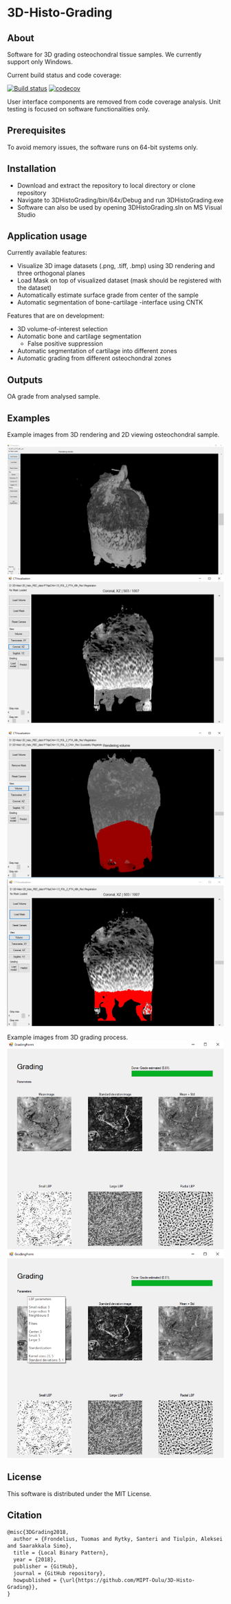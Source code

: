 # 3D-Histo-Grading
## About
Software for 3D grading osteochondral tissue samples. We currently support only Windows.

Current build status and code coverage:

[![Build status](https://ci.appveyor.com/api/projects/status/6lbb2719xekk5rrx?svg=true "Build status")](https://ci.appveyor.com/project/sarytky/3dhistograding)
[![codecov](https://codecov.io/gh/MIPT-Oulu/3D-Histo-Grading/branch/master/graph/badge.svg "Code coverage")](https://codecov.io/gh/MIPT-Oulu/3D-Histo-Grading)


User interface components are removed from code coverage analysis.
Unit testing is focused on software functionalities only.

## Prerequisites
To avoid memory issues, the software runs on 64-bit systems only. 

## Installation
* Download and extract the repository to local directory or clone repository
* Navigate to 3DHistoGrading/bin/64x/Debug and run 3DHistoGrading.exe
* Software can also be used by opening 3DHistoGrading.sln on MS Visual Studio

## Application usage
Currently available features:
* Visualize 3D image datasets (.png, .tiff, .bmp) using 3D rendering and three orthogonal planes
* Load Mask on top of visualized dataset (mask should be registered with the dataset)
* Automatically estimate surface grade from center of the sample
* Automatic segmentation of bone-cartilage -interface using CNTK

Features that are on development:
* 3D volume-of-interest selection
* Automatic bone and cartilage segmentation
  * False positive suppression
* Automatic segmentation of cartilage into different zones
* Automatic grading from different osteochondral zones

## Outputs
OA grade from analysed sample.

## Examples
Example images from 3D rendering and 2D viewing osteochondral sample.

![Rendering image](https://github.com/MIPT-Oulu/3D-Histo-Grading/blob/grading/pictures/rendering.PNG "3D rendered image")
![Slice image](https://github.com/MIPT-Oulu/3D-Histo-Grading/blob/grading/pictures/slice.PNG "2D coronal slice")

![Rendering mask](https://github.com/MIPT-Oulu/3D-Histo-Grading/blob/grading/pictures/rendering_mask.PNG "3D rendered image with mask")
![Slice mask](https://github.com/MIPT-Oulu/3D-Histo-Grading/blob/grading/pictures/slice_mask.PNG "2D coronal slice with mask")


Example images from 3D grading process.
![Grading image](https://github.com/MIPT-Oulu/3D-Histo-Grading/blob/grading/pictures/grading.PNG "Grafing window shows mean and standard deviation images from automatically selected volume-of-interest. Calculated LBP patterns are shown.")
![Grading param image](https://github.com/MIPT-Oulu/3D-Histo-Grading/blob/grading/pictures/grading_parameters.PNG "Used parameters can be checked by hovering mouse over parameters label.")

## License
This software is distributed under the MIT License.

## Citation
```
@misc{3DGrading2018,
  author = {Frondelius, Tuomas and Rytky, Santeri and Tiulpin, Aleksei and Saarakkala Simo},
  title = {Local Binary Pattern},
  year = {2018},
  publisher = {GitHub},
  journal = {GitHub repository},
  howpublished = {\url{https://github.com/MIPT-Oulu/3D-Histo-Grading}},
}
```

